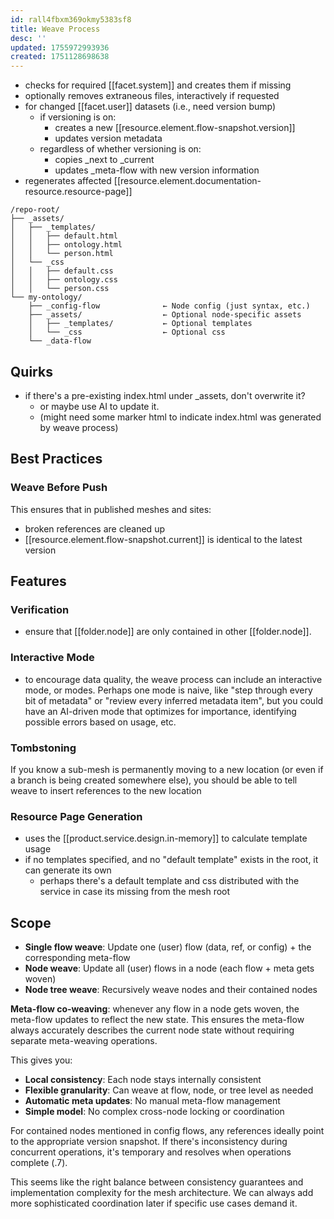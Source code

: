 ```yaml
---
id: rall4fbxm369okmy5383sf8
title: Weave Process
desc: ''
updated: 1755972993936
created: 1751128698638
---
```


- checks for required [[facet.system]] and creates them if missing
- optionally removes extraneous files, interactively if requested
- for changed [[facet.user]] datasets (i.e., need version bump)
  - if versioning is on:
    - creates a new [[resource.element.flow-snapshot.version]] 
    - updates version metadata
  - regardless of whether versioning is on:
    - copies _next to _current
    - updates _meta-flow with new version information
- regenerates affected [[resource.element.documentation-resource.resource-page]]

```file
/repo-root/
├── _assets/
│   ├── _templates/
│   │   ├── default.html
│   │   ├── ontology.html
│   │   └── person.html
│   └── _css
│   │   ├── default.css
│   │   ├── ontology.css
│   │   └── person.css
└── my-ontology/
    ├── _config-flow              ← Node config (just syntax, etc.)
    ├── _assets/                  ← Optional node-specific assets
    │   ├── _templates/           ← Optional templates
    │   └── _css                  ← Optional css
    └── _data-flow
```

## Quirks

- if there's a pre-existing index.html under _assets, don't overwrite it?
  - or maybe use AI to update it.
  - (might need some marker html to indicate index.html was generated by weave process)

## Best Practices

### Weave Before Push

This ensures that in published meshes and sites:

- broken references are cleaned up
- [[resource.element.flow-snapshot.current]] is identical to the latest version

## Features

### Verification

- ensure that [[folder.node]] are only contained in other [[folder.node]].

### Interactive Mode

- to encourage data quality, the weave process can include an interactive mode, or modes. Perhaps one mode is naive, like "step through every bit of metadata" or "review every inferred metadata item", but you could have an AI-driven mode that optimizes for importance, identifying possible errors based on usage, etc.

### Tombstoning

If you know a sub-mesh is permanently moving to a new location (or even if a branch is being created somewhere else), you should be able to tell weave to insert references to the new location

### Resource Page Generation

- uses the [[product.service.design.in-memory]] to calculate template usage
- if no templates specified, and no "default template" exists in the root, it can generate its own
  - perhaps there's a default template and css distributed with the service in case its missing from the mesh root

## Scope

- **Single flow weave**: Update one (user) flow (data, ref, or config) + the corresponding meta-flow
- **Node weave**: Update all (user) flows in a node (each flow + meta gets woven)
- **Node tree weave**: Recursively weave nodes and their contained nodes

**Meta-flow co-weaving**: whenever any flow in a node gets woven, the meta-flow updates to reflect the new state. This ensures the meta-flow always accurately describes the current node state without requiring separate meta-weaving operations.

This gives you:
- **Local consistency**: Each node stays internally consistent
- **Flexible granularity**: Can weave at flow, node, or tree level as needed
- **Automatic meta updates**: No manual meta-flow management
- **Simple model**: No complex cross-node locking or coordination

For contained nodes mentioned in config flows, any references ideally point to the appropriate version snapshot. If there's inconsistency during concurrent operations, it's temporary and resolves when operations complete (.7).

This seems like the right balance between consistency guarantees and implementation complexity for the mesh architecture. We can always add more sophisticated coordination later if specific use cases demand it.
